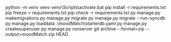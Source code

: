 python -m venv venv
venv\Scripts\activate.bat
pip install -r requirements.txt
pip freeze > requirements.txt
pip check -r requirements.txt
py manage.py makemigrations
py manage.py migrate
py manage.py migrate --run-syncdb
py manage.py loaddata .\moodMatch\starterdb.yaml
py manage.py createsuperuser
py manage.py runserver
git archive --format=zip --output=moodMatch.zip HEAD